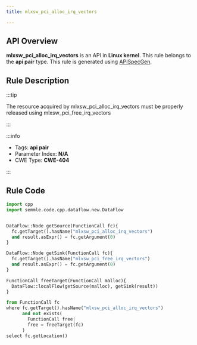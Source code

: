```yaml
---
title: mlxsw_pci_alloc_irq_vectors

---
```



## API Overview
**mlxsw_pci_alloc_irq_vectors** is an API in **Linux kernel**. This rule belongs to the **api pair** type. This rule is generated using [APISpecGen](../../tools/APISpecGen).
## Rule Description

:::tip

The resource acquired by mlxsw_pci_alloc_irq_vectors must be properly released using mlxsw_pci_free_irq_vectors

:::

:::info

- Tags: **api pair**
- Parameter Index: **N/A**
- CWE Type: **CWE-404**

:::

## Rule Code
```python
import cpp
import semmle.code.cpp.dataflow.new.DataFlow


DataFlow::Node getSource(FunctionCall fc){
  fc.getTarget().hasName("mlxsw_pci_alloc_irq_vectors")
  and result.asExpr() = fc.getArgument(0)
}

DataFlow::Node getSink(FunctionCall fc){
  fc.getTarget().hasName("mlxsw_pci_free_irq_vectors")
  and result.asExpr() = fc.getArgument(0)
}

FunctionCall freeTarget(FunctionCall malloc){
  DataFlow::localFlow(getSource(malloc), getSink(result))
}

from FunctionCall fc
where fc.getTarget().hasName("mlxsw_pci_alloc_irq_vectors")
      and not exists(
        FunctionCall free| 
        free = freeTarget(fc)
      )
select fc.getLocation()

    
```